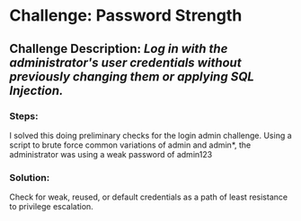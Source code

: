 # Challenge: Password Strength
## Challenge Description: *Log in with the administrator's user credentials without previously changing them or applying SQL Injection.*

### Steps: 
I solved this doing preliminary checks for the login admin challenge. Using a script to brute force common variations of admin and admin*, the administrator was using a weak password of admin123

### Solution:
Check for weak, reused, or default credentials as a path of least resistance to privilege escalation.
